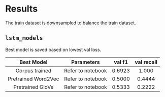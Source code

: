 # Results
The train dataset is downsampled to balance the train dataset.

## `lstm_models`
Best model is saved based on lowest val loss.

Best Model | Parameters | val f1 | val recall
:-----: | :-----: | :-----: | :-----:
Corpus trained | Refer to notebook | 0.6923 | 1.000
Pretrained Word2Vec | Refer to notebook | 0.5000 | 0.4444
Pretrained GloVe | Refer to notebook | 0.5333 | 0.2222